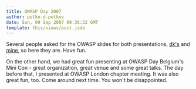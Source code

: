 ```yaml
---
title: OWASP Day 2007
author: petko-d-petkov
date: Sun, 09 Sep 2007 09:36:32 GMT
template: this/views/post.jade
---
```


Several people asked for the OWASP slides for both presentations, [dk's](http://www.gnucitizen.org/static/blog/2007/09/dwk-owasp-day-september-2007.pdf) and [mine](http://www.gnucitizen.org/static/blog/2007/09/pdp-owasp-day-september-2007.pdf), so here they are. Have fun.

On the other hand, we had great fun presenting at OWASP Day Belgium's Mini Con - great organization, great venue and some great talks. The day before that, I presented at OWASP London chapter meeting. It was also great fun, too. Come around next time. You won't be disappointed.
